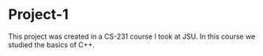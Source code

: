 # Project-1
This project was created in a CS-231 course I took at JSU. In this course we studied the basics of C++. 

